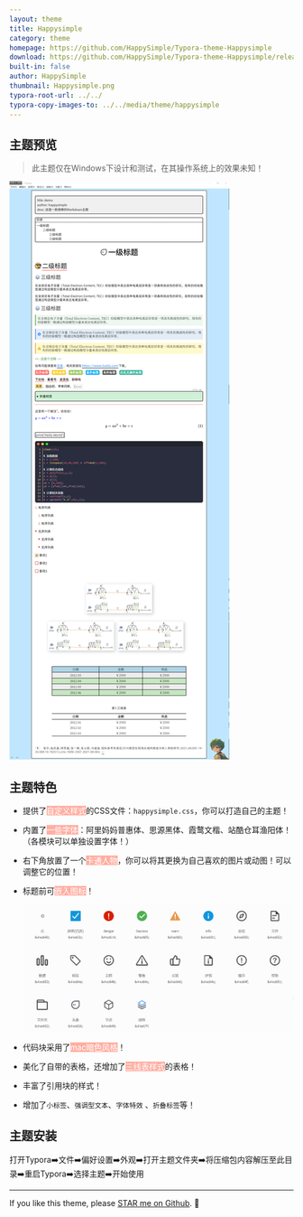 ```yaml
---
layout: theme
title: Happysimple
category: theme
homepage: https://github.com/HappySimple/Typora-theme-Happysimple
download: https://github.com/HappySimple/Typora-theme-Happysimple/releases/tag/markdown
built-in: false
author: HappySimple
thumbnail: Happysimple.png
typora-root-url: ../../
typora-copy-images-to: ../../media/theme/happysimple
---
```




## 主题预览

> 此主题仅在Windows下设计和测试，在其操作系统上的效果未知！

![主题预览](/media/theme/happysimple/Happysimple_01.png)

## 主题特色

- 提供了<font style="color: #fff; background: #ffafa3;">自定义样式</font>的CSS文件：`happysimple.css`，你可以打造自己的主题！

- 内置了<font style="color: #fff; background: #ffafa3;">一些字体</font>：阿里妈妈普惠体、思源黑体、霞鹜文楷、站酷仓耳渔阳体！（各模块可以单独设置字体！）

- 右下角放置了一个<font style="color: #fff; background: #ffafa3;">卡通人物</font>，你可以将其更换为自己喜欢的图片或动图！可以调整它的位置！

- 标题前可<font style="color: #fff; background: #ffafa3;">嵌入图标</font>！

  ![内置图标](/media/theme/happysimple/Happysimple_02.png)

- 代码块采用了<font style="color: #fff; background: #ffafa3;">mac暗色风格</font>！

- 美化了自带的表格，还增加了<font style="color: #fff; background: #ffafa3;">三线表样式</font>的表格！

- 丰富了引用块的样式！

- 增加了`小标签`、`强调型文本`、`字体特效` 、`折叠标签`等！



## 主题安装

打开Typora➡️文件➡️偏好设置➡️外观➡️打开主题文件夹➡️将压缩包内容解压至此目录➡️重启Typora➡️选择主题➡️开始使用



---

If you like this theme, please [STAR me on Github](https://github.com/YiNNx/typora-theme-lapis). 🙌